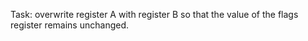 Task: overwrite register A with register B so that the value of the flags register remains unchanged.
